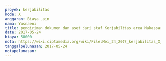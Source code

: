 ```yaml
---
proyek: kerjabilitas
kode: X
anggaran: Biaya Lain
nama: Yusnaeni
title: pengiriman dokumen dan aset dari staf Kerjabilitas area Makassar
date: 2017-05-24
biaya: 58000
nota: https://wiki.ciptamedia.org/wiki/File:Mei_24_2017_kerjabilitas_X_pengiriman_neni.jpg
tanggalpelunasan: 2017-05-24
notapelunasan:
---
```

